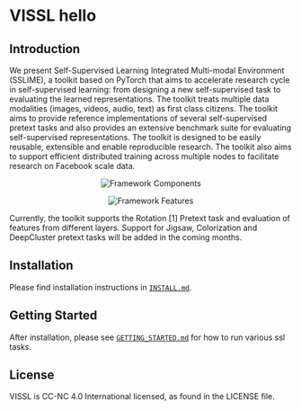# VISSL hello

## Introduction
We present Self-Supervised Learning Integrated Multi-modal Environment (SSLIME), a toolkit based on PyTorch that aims to accelerate research cycle in self-supervised learning: from designing a new self-supervised task to evaluating the learned representations. The toolkit treats multiple data modalities (images, videos, audio, text) as first class citizens. The toolkit aims to provide reference implementations of several self-supervised pretext tasks and also provides an extensive benchmark suite for evaluating self-supervised representations. The toolkit is designed to be easily reusable, extensible and enable reproducible research. The toolkit also aims to support efficient distributed training across multiple nodes to facilitate research on Facebook scale data.

<p align="center">
  <img src=".github/framework_components.png" alt="Framework Components" title="Framework Components"/>
</p>

<p align="center">
  <img src=".github/framework_features.png" alt="Framework Features" title="Framework Features"/>
</p>

Currently, the toolkit supports the Rotation [1] Pretext task and evaluation of features from different layers. Support for Jigsaw, Colorization and DeepCluster pretext tasks will be added in the coming months.

## Installation

Please find installation instructions in [`INSTALL.md`](INSTALL.md).

## Getting Started

After installation, please see [`GETTING_STARTED.md`](GETTING_STARTED.md) for how to run various ssl tasks.

## License

VISSL is CC-NC 4.0 International licensed, as found in the LICENSE file.

